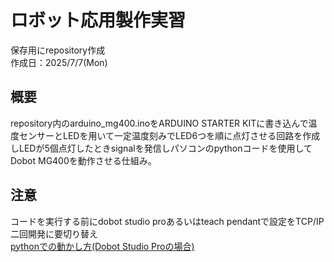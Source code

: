 # ロボット応用製作実習  
保存用にrepository作成  
作成日：2025/7/7(Mon)  
## 概要  
repository内のarduino_mg400.inoをARDUINO STARTER KITに書き込んで温度センサーとLEDを用いて一定温度刻みでLED6つを順に点灯させる回路を作成しLEDが5個点灯したときsignalを発信しパソコンのpythonコードを使用してDobot MG400を動作させる仕組み。  
## 注意  
コードを実行する前にdobot studio proあるいはteach pendantで設定をTCP/IP二回開発に要切り替え  
[pythonでの動かし方(Dobot Studio Proの場合)](https://yoshi615.github.io/RobotApplicationProductionPractice/HowToDoIt.pdf)
